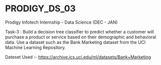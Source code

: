 # PRODIGY_DS_03
Prodigy Infotech Internship - Data Science (DEC - JAN)

Task-3 : Build a decision tree classifier to predict whether a customer will purchase a product or service based on their demographic and behavioral data. Use a dataset such as the Bank Marketing dataset from the UCI Machine Learning Repository.

Dateset Used :- https://archive.ics.uci.edu/ml/datasets/Bank+Marketing
